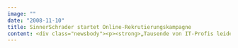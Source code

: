 ```yaml
---
image: ""
date: "2008-11-10"
title: SinnerSchrader startet Online-Rekrutierungskampagne
content: <div class="newsbody"><p><strong>„Tausende von IT-Profis leiden unter prekären Arbeitsverhältnissen.“ Unter diesem Motto startet SinnerSchrader heute eine Online-Rekrutierungskampagne mit einer eigenen Microsite (www.itprofis-gesucht.de) und Banner auf dem Online-Portal der Süddeutschen Zeitung (sueddeutsche.de). Die Kampagne richtet sich vor allem an Software- und Frontendentwickler und greift das Thema Bodyleasing auf.</strong></p><p>Kernstück der Kampagne ist ein 36-sekündiger Film, den SinnerSchrader mit silberlink Filmproduktion aus Hamburg produziert hat, einer Tochtergesellschaft von Silbersee Filmproduktion. Geschäftsführer von silberlink sind Wiebke Schuster und Detlev Buck. Regie hat Peter Göltenboth geführt, alle Rollen spielen Mitarbeiter von SinnerSchrader.</p><p>SinnerSchrader positioniert sich mit dieser Kampagne als Arbeitgeber, der Technikern anspruchsvolle Projekte und gleichzeitig ein attraktives Arbeitsumfeld in festen Teams bietet. Die Hamburger Interaktivagentur will weiter wachsen und hat aktuell 20 Positionen aus den Bereichen Technologie, Beratung und Kreation ausgeschrieben.</p><p>Allein für die nächsten drei Monate sind ca. 30 Einstellungen geplant, die meisten hiervon im Bereich Technik. SinnerSchrader hält an der im August beschlossenen Personalplanung fest und plant für das laufende Geschäftsjahr ein weiteres personelles Wachstum um 27 Prozent.</p><p>Microsite&#58; <a href="http&#58;//www.itprofis-gesucht.de">http&#58;//www.itprofis-gesucht.de</a><br/>Video&#58; <a href="http&#58;//www.youtube.com/user/sinnerschrader">http&#58;//www.youtube.com/user/sinnerschrader</a></p><p><a class="news-backlink" href="/de/"><svg class="svg-ico svg-ico--arrow-left"><use xlink&#58;href="#arrow-down"></use></svg>Zurück zur Presse Übersicht</a></p></div>
---
```

